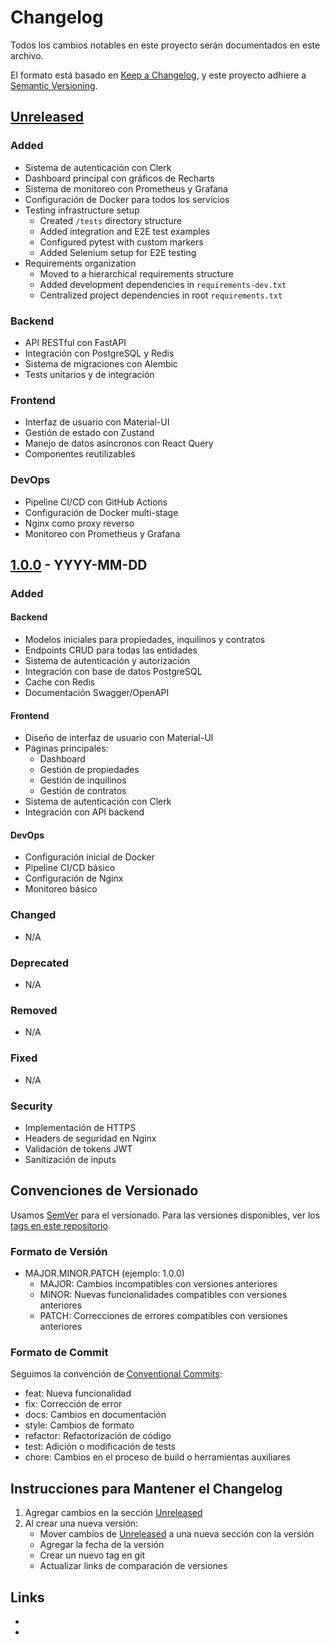 # Changelog

Todos los cambios notables en este proyecto serán documentados en este archivo.

El formato está basado en [Keep a Changelog](https://keepachangelog.com/es-ES/1.0.0/),
y este proyecto adhiere a [Semantic Versioning](https://semver.org/spec/v2.0.0.html).

## [Unreleased]

### Added
- Sistema de autenticación con Clerk
- Dashboard principal con gráficos de Recharts
- Sistema de monitoreo con Prometheus y Grafana
- Configuración de Docker para todos los servicios
- Testing infrastructure setup
  - Created `/tests` directory structure
  - Added integration and E2E test examples
  - Configured pytest with custom markers
  - Added Selenium setup for E2E testing
- Requirements organization
  - Moved to a hierarchical requirements structure
  - Added development dependencies in `requirements-dev.txt`
  - Centralized project dependencies in root `requirements.txt`

### Backend
- API RESTful con FastAPI
- Integración con PostgreSQL y Redis
- Sistema de migraciones con Alembic
- Tests unitarios y de integración

### Frontend
- Interfaz de usuario con Material-UI
- Gestión de estado con Zustand
- Manejo de datos asíncronos con React Query
- Componentes reutilizables

### DevOps
- Pipeline CI/CD con GitHub Actions
- Configuración de Docker multi-stage
- Nginx como proxy reverso
- Monitoreo con Prometheus y Grafana

## [1.0.0] - YYYY-MM-DD

### Added
#### Backend
- Modelos iniciales para propiedades, inquilinos y contratos
- Endpoints CRUD para todas las entidades
- Sistema de autenticación y autorización
- Integración con base de datos PostgreSQL
- Cache con Redis
- Documentación Swagger/OpenAPI

#### Frontend
- Diseño de interfaz de usuario con Material-UI
- Páginas principales:
  - Dashboard
  - Gestión de propiedades
  - Gestión de inquilinos
  - Gestión de contratos
- Sistema de autenticación con Clerk
- Integración con API backend

#### DevOps
- Configuración inicial de Docker
- Pipeline CI/CD básico
- Configuración de Nginx
- Monitoreo básico

### Changed
- N/A

### Deprecated
- N/A

### Removed
- N/A

### Fixed
- N/A

### Security
- Implementación de HTTPS
- Headers de seguridad en Nginx
- Validación de tokens JWT
- Sanitización de inputs

## Convenciones de Versionado

Usamos [SemVer](https://semver.org/) para el versionado. Para las versiones disponibles, ver los [tags en este repositorio](https://github.com/tuusuario/rental-properties/tags).

### Formato de Versión

- MAJOR.MINOR.PATCH (ejemplo: 1.0.0)
  - MAJOR: Cambios incompatibles con versiones anteriores
  - MINOR: Nuevas funcionalidades compatibles con versiones anteriores
  - PATCH: Correcciones de errores compatibles con versiones anteriores

### Formato de Commit

Seguimos la convención de [Conventional Commits](https://www.conventionalcommits.org/):

- feat: Nueva funcionalidad
- fix: Corrección de error
- docs: Cambios en documentación
- style: Cambios de formato
- refactor: Refactorización de código
- test: Adición o modificación de tests
- chore: Cambios en el proceso de build o herramientas auxiliares

## Instrucciones para Mantener el Changelog

1. Agregar cambios en la sección [Unreleased]
2. Al crear una nueva versión:
   - Mover cambios de [Unreleased] a una nueva sección con la versión
   - Agregar la fecha de la versión
   - Crear un nuevo tag en git
   - Actualizar links de comparación de versiones

## Links

- [Unreleased]: https://github.com/tuusuario/rental-properties/compare/v1.0.0...HEAD
- [1.0.0]: https://github.com/tuusuario/rental-properties/releases/tag/v1.0.0
